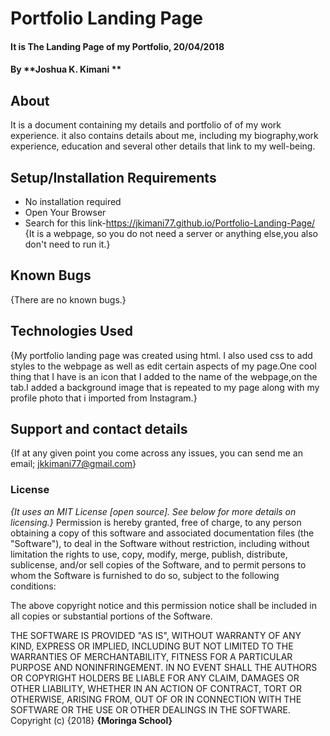 # Portfolio Landing Page
#### It is The Landing Page of my Portfolio, 20/04/2018
#### By **Joshua K. Kimani **
## About
It is a document containing my details and portfolio of of my work experience. it also contains details about me, including my biography,work experience, education and several other details that link to my well-being.
## Setup/Installation Requirements
* No installation required
* Open Your Browser
* Search for this link-https://jkimani77.github.io/Portfolio-Landing-Page/
{It is a webpage, so you do not need a server or anything else,you also don't need to run it.}
## Known Bugs
{There are no known bugs.}
## Technologies Used
{My portfolio landing page was created using html. I also used css to add styles to the webpage as well as edit certain aspects of my page.One cool thing that I have is an icon that I added to the name of the webpage,on the tab.I added a background image that is repeated to my page along with my profile photo that i imported from Instagram.}
## Support and contact details
{If at any given point you come across any issues, you can send me an email; jkkimani77@gmail.com}
### License
*{It uses an MIT License [open source].  See below for more details on licensing.}*
Permission is hereby granted, free of charge, to any person obtaining a copy
of this software and associated documentation files (the "Software"), to deal
in the Software without restriction, including without limitation the rights
to use, copy, modify, merge, publish, distribute, sublicense, and/or sell
copies of the Software, and to permit persons to whom the Software is
furnished to do so, subject to the following conditions:

The above copyright notice and this permission notice shall be included in all
copies or substantial portions of the Software.

THE SOFTWARE IS PROVIDED "AS IS", WITHOUT WARRANTY OF ANY KIND, EXPRESS OR
IMPLIED, INCLUDING BUT NOT LIMITED TO THE WARRANTIES OF MERCHANTABILITY,
FITNESS FOR A PARTICULAR PURPOSE AND NONINFRINGEMENT. IN NO EVENT SHALL THE
AUTHORS OR COPYRIGHT HOLDERS BE LIABLE FOR ANY CLAIM, DAMAGES OR OTHER
LIABILITY, WHETHER IN AN ACTION OF CONTRACT, TORT OR OTHERWISE, ARISING FROM,
OUT OF OR IN CONNECTION WITH THE SOFTWARE OR THE USE OR OTHER DEALINGS IN THE
SOFTWARE.
Copyright (c) {2018} **{Moringa School}**
